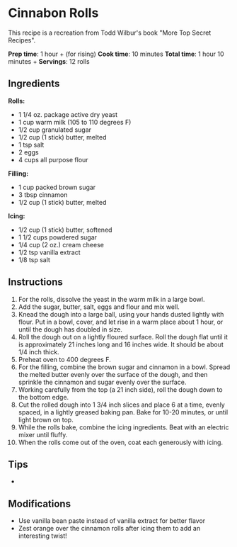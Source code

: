 # Cinnabon Rolls

This recipe is a recreation from Todd Wilbur's book "More Top Secret Recipes".

**Prep time**: 1 hour + (for rising)
**Cook time**: 10 minutes
**Total time**: 1 hour 10 minutes +
**Servings**: 12 rolls

## Ingredients

**Rolls:**
- 1 1/4 oz. package active dry yeast
- 1 cup warm milk (105 to 110 degrees F)
- 1/2 cup granulated sugar
- 1/2 cup (1 stick) butter, melted
- 1 tsp salt
- 2 eggs
- 4 cups all purpose flour

**Filling:**
- 1 cup packed brown sugar
- 3 tbsp cinnamon
- 1/2 cup (1 stick) butter, melted

**Icing:**
- 1/2 cup (1 stick) butter, softened
- 1 1/2 cups powdered sugar
- 1/4 cup (2 oz.) cream cheese
- 1/2 tsp vanilla extract
- 1/8 tsp salt

## Instructions

1.  For the rolls, dissolve the yeast in the warm milk in a large bowl.
2.  Add the sugar, butter, salt, eggs and flour and mix well.
3.  Knead the dough into a large ball, using your hands dusted lightly with flour. Put in a bowl, cover, and let rise in a warm place about 1 hour, or until the dough has doubled in size.
4.  Roll the dough out on a lightly floured surface. Roll the dough flat until it is approximately 21 inches long and 16 inches wide. It should be about 1/4 inch thick.
5.  Preheat oven to 400 degrees F.
6.  For the filling, combine the brown sugar and cinnamon in a bowl. Spread the melted butter evenly over the surface of the dough, and then sprinkle the cinnamon and sugar evenly over the surface.
7.  Working carefully from the top (a 21 inch side), roll the dough down to the bottom edge.
8.  Cut the rolled dough into 1 3/4 inch slices and place 6 at a time, evenly spaced, in a lightly greased baking pan. Bake for 10-20 minutes, or until light brown on top.
9.  While the rolls bake, combine the icing ingredients. Beat with an electric mixer until fluffy.
10. When the rolls come out of the oven, coat each generously with icing.

## Tips

- 

## Modifications

- Use vanilla bean paste instead of vanilla extract for better flavor
- Zest orange over the cinnamon rolls after icing them to add an interesting twist!
